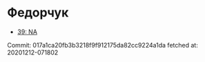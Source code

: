 # Федорчук
- [39: NA](39.md)

Commit: 017a1ca20fb3b3218f9f912175da82cc9224a1da
 fetched at: 20201212-071802
